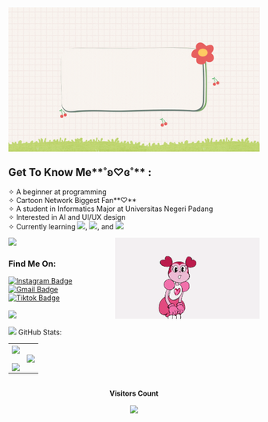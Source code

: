 <img align="center" src="https://github.com/setyacarinaa/setyacarinaa/blob/main/W.gif" width="900" height="290"/>

## Get To Know Me**˚ʚ♡ɞ˚**  :
✧   A beginner at programming<br>
✧   Cartoon Network Biggest Fan**♡**<br>
✧   A student in Informatics Major at Universitas Negeri Padang<br>
✧   Interested in AI and UI/UX design<br>
✧   Currently learning <img src="https://img.shields.io/badge/C-magenta?style=plastic&logo=c&logoColor=pink" />, <img src="https://img.shields.io/badge/C++-magenta?style=plastic&logo=c++&logoColor=pink" />, and <img src="https://img.shields.io/badge/Python-magenta?style=plastic&logo=c++&logoColor=pink" /><br>

<img src="https://user-images.githubusercontent.com/73097560/115834477-dbab4500-a447-11eb-908a-139a6edaec5c.gif">
<img src="https://github.com/setyacarinaa/setyacarinaa/blob/main/spinel(1).gif" align="right" width="290">

### Find Me On: <br>
<div id="badges">
<a href="https://instagram.com/setyacarinaa" target="_blank">
  <img src="https://img.shields.io/badge/Instagram-purple?style=plastic&logo=instagram&logoColor=white" alt="Instagram Badge" height="35" width="150"/>
</a> <br> 
<a href="mailto:carinasetya@gmail.com" target="_blank">
  <img src="https://img.shields.io/badge/gmail-deeppink?style=plastic&logo=gmail&logoColor=white" alt="Gmail Badge"  height="35" width="150" />
</a> <br>
<a href="https://www.tiktok.com/@setyacarinaaa?_t=8hxSErcZwSw&_r=1" target="_blank">
  <img src="https://img.shields.io/badge/tiktok-magenta?style=plastic&logo=Tiktok&logoColor=white" alt="Tiktok Badge" height="35" width="150" />
</a> <br> <br>

<img src="https://user-images.githubusercontent.com/73097560/115834477-dbab4500-a447-11eb-908a-139a6edaec5c.gif">
</a> 
</div>

<picture> <img src = "https://github.com/7oSkaaa/7oSkaaa/blob/main/Images/Statistics.gif?raw=true" width = 50px>  </picture> GitHub Stats:
<table align="center">
  <tr>
    <td><img width="500p" align="center" src="https://awesome-github-stats.azurewebsites.net/user-stats/setyacarinaa?cardType=github&theme=omni&hide_border=false&include_all_commits=false&count_private=true"><br><br><img align="center" src="https://github-readme-streak-stats.herokuapp.com/?user=setyacarinaa&theme=omni&hide_border=false"></td>
    <td><img width="500p" align="center" src="https://github-readme-stats.vercel.app/api/top-langs/?username=setyacarinaa&theme=omni&hide_border=false&include_all_commits=false&count_private=true&layout=compact"></td>
  </tr>
</table>

<br>
<div align="center">
 <b style = {font-weight: 3000}>Visitors Count</b>
<p align="center"><img align="center" src="https://profile-counter.glitch.me/{setyacarinaa}/count.svg" /></p> 
<br>
</div>

<!---
setyacarinaa/setyacarinaa is a ✨ special ✨ repository because its `README.md` (this file) appears on your GitHub profile.
You can click the Preview link to take a look at your changes.
--->
